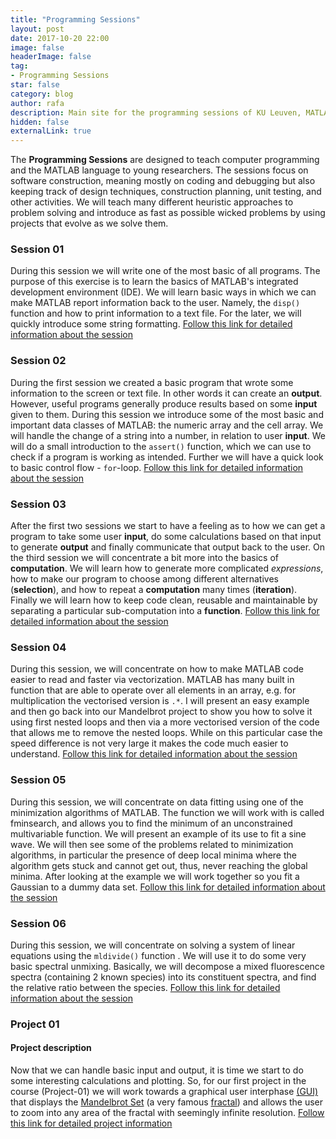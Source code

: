 ```yaml
---
title: "Programming Sessions"
layout: post
date: 2017-10-20 22:00
image: false
headerImage: false
tag:
- Programming Sessions
star: false
category: blog
author: rafa
description: Main site for the programming sessions of KU Leuven, MATLAB for young researchers
hidden: false
externalLink: true
---
```

The **Programming Sessions** are designed to teach computer programming and the MATLAB language to young researchers. The sessions focus on software construction, meaning mostly on coding and debugging but also keeping track of design techniques, construction planning, unit testing, and other activities. We will teach many different heuristic approaches to problem solving and introduce as fast as possible wicked problems by using projects that evolve as we solve them.

### [](#S-1)Session 01

During this session we will write one of the most basic of all programs. The purpose of this exercise is to  learn the basics of MATLAB's integrated development environment (IDE). We will learn basic ways in which we can make MATLAB report information back to the user. Namely, the ```disp()``` function and how to print information to a text file. For the later, we will quickly introduce some string formatting.
[Follow this link for detailed information about the session](/session-01)


### [](#S-2)Session 02
During the first session we created a basic program that wrote some information to the screen or text file. In other words it can create an **output**. However, useful programs generally produce results based on some **input** given to them. During this session we introduce some of the most basic and important data classes of MATLAB: the numeric array and the cell array. We will handle the change of a string into a number, in relation to user **input**. We will do a small introduction to the ```assert()``` function, which we can use to check if a program is working as intended. Further we will have a quick look to basic control flow - ```for```-loop.
[Follow this link for detailed information about the session](/session-02)

### [](#S-3)Session 03
After the first two sessions we start to have a feeling as to how we can get a program to take some user **input**, do some calculations based on that input to generate **output** and finally communicate that output back to the user. On the third session we will concentrate a bit more into the basics of **computation**. We will learn how to generate more complicated *expressions*, how to make our program to choose among different alternatives (**selection**), and how to repeat a **computation** many times (**iteration**). Finally we will learn how to keep code clean, reusable and maintainable by separating a particular sub-computation into a **function**.
[Follow this link for detailed information about the session](/session-03)

### [](#S-4)Session 04
During this session, we will concentrate on how to make MATLAB code easier to read and faster via vectorization. MATLAB has many built in function that are able to operate over all elements in an array, e.g. for multiplication the vectorised version is ```.*```. I will present an easy example and then go back into our Mandelbrot project to show you how to solve it using first nested loops and then via a more vectorised version of the code that allows me to remove the nested loops. While on this particular case the speed difference is not very large it makes the code much easier to understand. [Follow this link for detailed information about the session](/session-04)

### [](#S-5)Session 05
During this session, we will concentrate on data fitting using one of the minimization algorithms of MATLAB. The function we will work with is called fminsearch, and allows you to find the minimum of an unconstrained multivariable function. We will present an example of its use to fit a sine wave. We will then see some of the problems related to minimization algorithms, in particular the presence of deep local minima where the algorithm gets stuck and cannot get out, thus, never reaching the global minima. After looking at the example we will work together so you fit a Gaussian to a dummy data set.
[Follow this link for detailed information about the session](/session-05)

### [](#S-6)Session 06
During this session, we will concentrate on solving a system of linear equations using the ```mldivide()``` function . We will use it to do some very basic spectral unmixing. Basically, we will decompose a mixed fluorescence spectra (containing 2 known species) into its constituent spectra, and find the relative ratio between the species.
[Follow this link for detailed information about the session](/session-06)

### [](#p1)Project 01

#### Project description

Now that we can handle basic input and output, it is time we start to do some interesting calculations and plotting. So, for our first project in the course (Project-01) we will work towards a graphical user interphase [(GUI)](https://en.wikipedia.org/wiki/Graphical_user_interface) that displays the [Mandelbrot Set](https://en.wikipedia.org/wiki/Mandelbrot_set) (a very famous [fractal](https://en.wikipedia.org/wiki/Fractal)) and allows the user to zoom into any area of the fractal with seemingly infinite resolution.
[Follow this link for detailed project information](/Project01-Step01)

